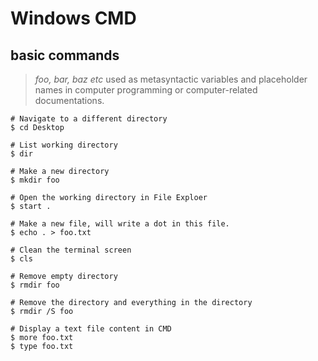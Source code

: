 # Windows CMD

## basic commands

> *foo, bar, baz etc* used as metasyntactic variables and placeholder names in computer programming or computer-related documentations.

```CMD
# Navigate to a different directory
$ cd Desktop

# List working directory
$ dir

# Make a new directory
$ mkdir foo

# Open the working directory in File Exploer
$ start .

# Make a new file, will write a dot in this file.  
$ echo . > foo.txt

# Clean the terminal screen
$ cls

# Remove empty directory
$ rmdir foo

# Remove the directory and everything in the directory
$ rmdir /S foo

# Display a text file content in CMD
$ more foo.txt
$ type foo.txt



```
